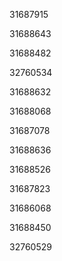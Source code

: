 31687915

31688643

31688482

32760534

31688632

31688068

31687078

31688636

31688526

31687823

31686068

31688450

32760529

